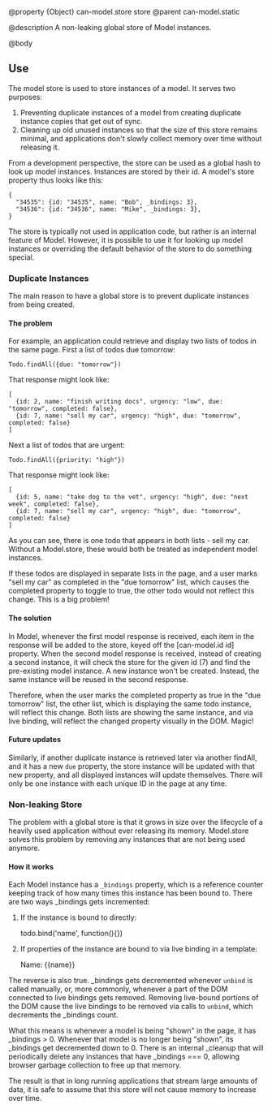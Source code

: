 @property {Object} can-model.store store
@parent can-model.static

@description A non-leaking global store of Model instances.

@body

## Use

The model store is used to store instances of a model. It serves two purposes:

1. Preventing duplicate instances of a model from creating duplicate instance copies that get out of sync.
1. Cleaning up old unused instances so that the size of this store remains minimal, and applications don't slowly collect memory over time without releasing it.

From a development perspective, the store can be used as a global hash to look up model instances. Instances are stored by their id. A model's store property thus looks like this:

    {
      "34535": {id: "34535", name: "Bob", _bindings: 3},
      "34536": {id: "34536", name: "Mike", _bindings: 3},
    }

The store is typically not used in application code, but rather is an internal feature of Model. However, it is possible to use it for looking up model instances or overriding the default behavior of the store to do something special.

### Duplicate Instances

The main reason to have a global store is to prevent duplicate instances from being created.

#### The problem

For example, an application could retrieve and display two lists of todos in the same page. First a list of todos due tomorrow:

    Todo.findAll({due: "tomorrow"})

That response might look like:

    [
      {id: 2, name: "finish writing docs", urgency: "low", due: "tomorrow", completed: false},
      {id: 7, name: "sell my car", urgency: "high", due: "tomorrow", completed: false}
    ]

Next a list of todos that are urgent:

```
Todo.findAll({priority: "high"})
```

That response might look like:

    [
      {id: 5, name: "take dog to the vet", urgency: "high", due: "next week", completed: false},
      {id: 7, name: "sell my car", urgency: "high", due: "tomorrow", completed: false}
    ]

As you can see, there is one todo that appears in both lists - sell my car. Without a Model.store, these would both be treated as independent model instances. 

If these todos are displayed in separate lists in the page, and a user marks "sell my car" as completed in the "due tomorrow" list, which causes the completed property to toggle to true, the other todo would not reflect this change. This is a big problem!

#### The solution

In Model, whenever the first model response is received, each item in the response will be added to the store, keyed off the [can-model.id id] property. When the second model response is received, instead of creating a second instance, it will check the store for the given id (7) and find the pre-existing model instance. A new instance won't be created. Instead, the same instance will be reused in the second response.

Therefore, when the user marks the completed property as true in the "due tomorrow" list, the other list, which is displaying the same todo instance, will reflect this change. Both lists are showing the same instance, and via live binding, will reflect the changed property visually in the DOM. Magic!

#### Future updates

Similarly, if another duplicate instance is retrieved later via another findAll, and it has a new `due` property, the store instance will be updated with that new property, and all displayed instances will update themselves. There will only be one instance with each unique ID in the page at any time.

### Non-leaking Store

The problem with a global store is that it grows in size over the lifecycle of a heavily used application without ever releasing its memory. Model.store solves this problem by removing any instances that are not being used anymore.

#### How it works

Each Model instance has a `_bindings` property, which is a reference counter keeping track of how many times this instance has been bound to. There are two ways _bindings gets incremented:

1. If the instance is bound to directly: 

    todo.bind('name', function(){})

2. If properties of the instance are bound to via live binding in a template:

    Name: {{name}}

The reverse is also true. _bindings gets decremented whenever `unbind` is called manually, or, more commonly, whenever a part of the DOM connected to live bindings gets removed. Removing live-bound portions of the DOM cause the live bindings to be removed via calls to `unbind`, which decrements the _bindings count.

What this means is whenever a model is being "shown" in the page, it has _bindings > 0. Whenever that model is no longer being "shown", its _bindings get decremented down to 0. There is an internal _cleanup that will periodically delete any instances that have _bindings === 0, allowing browser garbage collection to free up that memory.

The result is that in long running applications that stream large amounts of data, it is safe to assume that this store will not cause memory to increase over time.